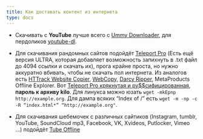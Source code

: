 ```yaml
---
title: Как доставать контент из интернета
type: docs
---
```


+ Скачивать c **YouTube** лучше всего с [Ummy Downloader](https://videodownloader.ummy.net/ru/), для пердоликов [youtube-dl](https://rg3.github.io/youtube-dl/).

+ Для скачивания рандомных сайтов подойдёт [Teleport Pro](https://www.softportal.com/software-53-teleport-pro.html) (Есть ещё версия ULTRA, которая добавляет возможность запихнуть в .txt файл до 4094 ссылки и скачать их), прога крайне проста, но нужно аккуратно вбивать, чтобы не скачать пол интернета. Из аналогов есть [HTTrack Website Copier](https://www.httrack.com/page/2/), [WebCopy](https://www.cyotek.com/cyotek-webcopy/downloads), [Darcy Ripper](https://darcyripper.com/features/downloads/), MetaProducts Offline Explorer. Вот [Teleport Pro крякнутая и ру$$сифицированная](https://kilosofta.com/files/844), **пароль к архиву kilo**. Для линукса можно юзать `wget -mkEpnp http://example.org`. Для дампа всяких “Index of /” есть `wget -m -np -c -R “index.html*” “http://example.org"`. 

+ Для скачивания шебемочек с различных сайтиков (Instagram, tumblr, YouTube, SoundCloud mp3, Facebook, VK, Xvideos, Putlocker, Vimeo ...) подойдёт [Tube Offline](https://www.tubeoffline.com/)


